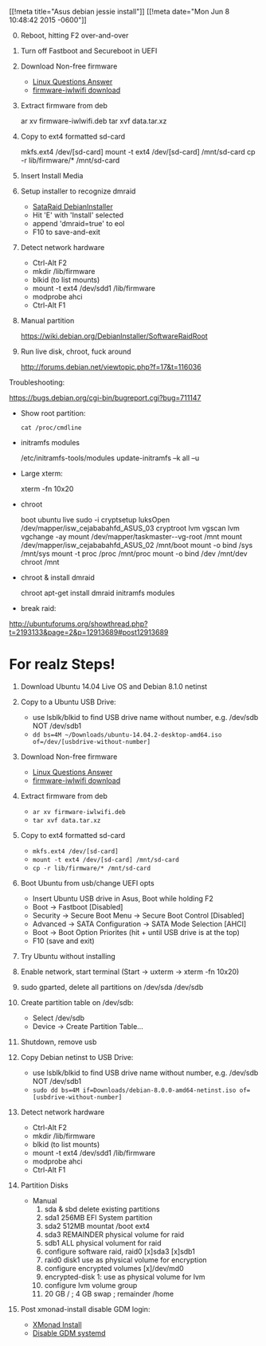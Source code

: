 [[!meta title="Asus debian jessie install"]]
[[!meta date="Mon Jun 8 10:48:42 2015 -0600"]]

0. Reboot, hitting F2 over-and-over

1. Turn off Fastboot and Secureboot in UEFI

2. Download Non-free firmware

    * [Linux Questions Answer](http://www.linuxquestions.org/questions/debian-26/how-to-provide-non-free-firmware-files-to-the-debian-jessie-installer-4175542680/)
    * [firmware-iwlwifi download](https://packages.debian.org/jessie/all/firmware-iwlwifi/download)

3. Extract firmware from deb

    ar xv firmware-iwlwifi.deb
    tar xvf data.tar.xz

4. Copy to ext4 formatted sd-card

    mkfs.ext4 /dev/[sd-card]
    mount -t ext4 /dev/[sd-card] /mnt/sd-card
    cp -r lib/firmware/* /mnt/sd-card

5. Insert Install Media

6. Setup installer to recognize dmraid

    * [SataRaid DebianInstaller](https://wiki.debian.org/DebianInstaller/SataRaid)
    * Hit 'E' with 'Install' selected
    * append 'dmraid=true' to eol
    * F10 to save-and-exit


7. Detect network hardware

    * Ctrl-Alt F2
    * mkdir /lib/firmware
    * blkid (to list mounts)
    * mount -t ext4 /dev/sdd1 /lib/firmware
    * modprobe ahci
    * Ctrl-Alt F1 <yes>

9. Manual partition

    https://wiki.debian.org/DebianInstaller/SoftwareRaidRoot

8. Run live disk, chroot, fuck around

    http://forums.debian.net/viewtopic.php?f=17&t=116036


Troubleshooting:

https://bugs.debian.org/cgi-bin/bugreport.cgi?bug=711147

- Show root partition:

      cat /proc/cmdline

- initramfs modules

    /etc/initramfs-tools/modules
    update-initramfs –k all –u

- Large xterm:

    xterm -fn 10x20

- chroot

    boot ubuntu live
    sudo -i
    cryptsetup luksOpen /dev/mapper/isw_cejababahfd_ASUS_03 cryptroot
    lvm vgscan
    lvm vgchange -ay
    mount /dev/mapper/taskmaster--vg-root /mnt
    mount /dev/mapper/isw_cejababahfd_ASUS_02 /mnt/boot
    mount -o bind /sys /mnt/sys
    mount -t proc /proc /mnt/proc
    mount -o bind /dev /mnt/dev
    chroot /mnt

- chroot & install dmraid

  chroot
  apt-get install dmraid
  initramfs modules

- break raid:

http://ubuntuforums.org/showthread.php?t=2193133&page=2&p=12913689#post12913689

# For realz Steps!

1. Download Ubuntu 14.04 Live OS and Debian 8.1.0 netinst
2. Copy to a Ubuntu USB Drive:

    * use lsblk/blkid to find USB drive name without number, e.g. /dev/sdb NOT /dev/sdb1
    * `dd bs=4M ~/Downloads/ubuntu-14.04.2-desktop-amd64.iso of=/dev/[usbdrive-without-number]`

3. Download Non-free firmware

    * [Linux Questions Answer](http://www.linuxquestions.org/questions/debian-26/how-to-provide-non-free-firmware-files-to-the-debian-jessie-installer-4175542680/)
    * [firmware-iwlwifi download](https://packages.debian.org/jessie/all/firmware-iwlwifi/download)

4. Extract firmware from deb

    * `ar xv firmware-iwlwifi.deb`
    * `tar xvf data.tar.xz`

5. Copy to ext4 formatted sd-card

    * `mkfs.ext4 /dev/[sd-card]`
    * `mount -t ext4 /dev/[sd-card] /mnt/sd-card`
    * `cp -r lib/firmware/* /mnt/sd-card`

6. Boot Ubuntu from usb/change UEFI opts

    * Insert Ubuntu USB drive in Asus, Boot while holding F2
    * Boot → Fastboot [Disabled]
    * Security → Secure Boot Menu → Secure Boot Control [Disabled]
    * Advanced → SATA Configuration → SATA Mode Selection [AHCI]
    * Boot → Boot Option Priorites (hit + until USB drive is at the top)
    * F10 (save and exit)

11. Try Ubuntu without installing
12. Enable network, start terminal (Start → uxterm → xterm -fn 10x20)
13. sudo gparted, delete all partitions on /dev/sda /dev/sdb
14. Create partition table on /dev/sdb:

    * Select /dev/sdb
    * Device → Create Partition Table…

15. Shutdown, remove usb
16. Copy Debian netinst to USB Drive:

    * use lsblk/blkid to find USB drive name without number, e.g. /dev/sdb NOT /dev/sdb1
    * `sudo dd bs=4M if=Downloads/debian-8.0.0-amd64-netinst.iso of=[usbdrive-without-number]`

17. Detect network hardware

    * Ctrl-Alt F2
    * mkdir /lib/firmware
    * blkid (to list mounts)
    * mount -t ext4 /dev/sdd1 /lib/firmware
    * modprobe ahci
    * Ctrl-Alt F1 <yes>

18. Partition Disks

    * Manual
      1. sda & sbd delete existing partitions
      2. sda1 256MB EFI System partition
      3. sda2 512MB mountat /boot ext4
      4. sda3 REMAINDER physical volume for raid
      5. sdb1 ALL physical volument for raid
      6. configure software raid, raid0 [x]sda3 [x]sdb1
      7. raid0 disk1 use as physical volume for encryption
      8. configure encrypted volumes [x]/dev/md0
      9. encrypted-disk 1: use as physical volume for lvm
      10. configure lvm volume group
      11. 20 GB / ; 4 GB swap ; remainder /home

11. Post xmonad-install disable GDM login:

    - [XMonad Install](https://github.com/thcipriani/TheSetup/blob/master/puppet/modules/haskell/manifests/debian.pp#L38-L50)
    - [Disable GDM systemd](https://github.com/thcipriani/TheSetup/blob/master/puppet/modules/haskell/manifests/debian.pp#L38-L50)
